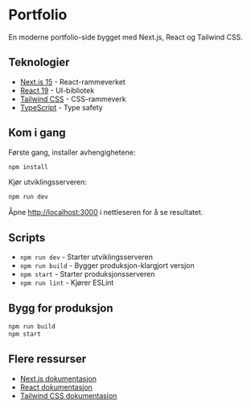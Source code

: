 # Portfolio

En moderne portfolio-side bygget med Next.js, React og Tailwind CSS.

## Teknologier

- [Next.js 15](https://nextjs.org/) - React-rammeverket
- [React 19](https://react.dev/) - UI-bibliotek
- [Tailwind CSS](https://tailwindcss.com/) - CSS-rammeverk
- [TypeScript](https://www.typescriptlang.org/) - Type safety

## Kom i gang

Første gang, installer avhengighetene:

```bash
npm install
```

Kjør utviklingsserveren:

```bash
npm run dev
```

Åpne [http://localhost:3000](http://localhost:3000) i nettleseren for å se resultatet.

## Scripts

- `npm run dev` - Starter utviklingsserveren
- `npm run build` - Bygger produksjon-klargjort versjon
- `npm start` - Starter produksjonsserveren
- `npm run lint` - Kjører ESLint

## Bygg for produksjon

```bash
npm run build
npm start
```

## Flere ressurser

- [Next.js dokumentasjon](https://nextjs.org/docs)
- [React dokumentasjon](https://react.dev/)
- [Tailwind CSS dokumentasjon](https://tailwindcss.com/docs)
